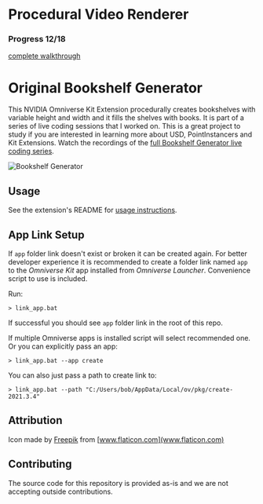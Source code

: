 # Procedural Video Renderer
### Progress 12/18

[complete walkthrough](https://youtu.be/f7Z7pYck0eY)

# Original Bookshelf Generator

This NVIDIA Omniverse Kit Extension procedurally creates bookshelves with variable height and width and it fills the shelves with books. It is part of a series of live coding sessions that I worked on. This is a great project to study if you are interested in learning more about USD, PointInstancers and Kit Extensions. Watch the recordings of the [full Bookshelf Generator live coding series](https://www.youtube.com/playlist?list=PL3jK4xNnlCVcDS_DgtTSAljdC2KUliU1F).

![Bookshelf Generator](exts/maticodes.generator.bookshelf/data/clip.gif)

## Usage 
See the extension's README for [usage instructions](exts/maticodes.generator.bookshelf/docs/README.md).

## App Link Setup

If `app` folder link doesn't exist or broken it can be created again. For better developer experience it is recommended to create a folder link named `app` to the *Omniverse Kit* app installed from *Omniverse Launcher*. Convenience script to use is included.

Run:

```
> link_app.bat
```

If successful you should see `app` folder link in the root of this repo.

If multiple Omniverse apps is installed script will select recommended one. Or you can explicitly pass an app:

```
> link_app.bat --app create
```

You can also just pass a path to create link to:

```
> link_app.bat --path "C:/Users/bob/AppData/Local/ov/pkg/create-2021.3.4"
```

## Attribution
Icon made by [Freepik](https://www.flaticon.com/authors/freepik) from [www.flaticon.com](www.flaticon.com)

## Contributing
The source code for this repository is provided as-is and we are not accepting outside contributions.
